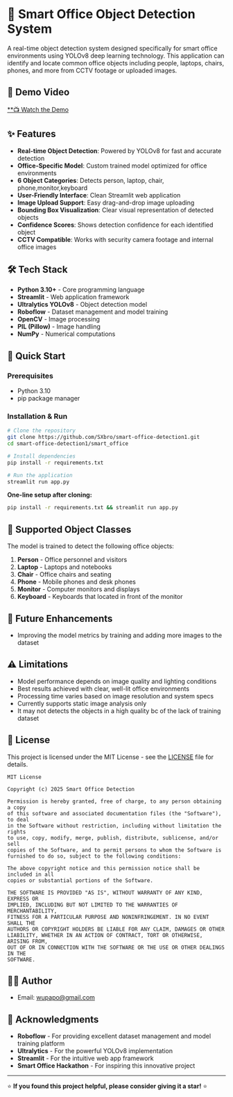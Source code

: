 # 🏢 Smart Office Object Detection System

A real-time object detection system designed specifically for smart office environments using YOLOv8 deep learning technology. This application can identify and locate common office objects including people, laptops, chairs, phones, and more from CCTV footage or uploaded images.

## 🎥 Demo Video

[\*\*📺 Watch the Demo ](https://drive.google.com/file/d/1WqyaKyNfI4AgLVIcGNt5j3UP3SRcBH25/view?usp=drivesdk)

## ✨ Features

- **Real-time Object Detection**: Powered by YOLOv8 for fast and accurate detection
- **Office-Specific Model**: Custom trained model optimized for office environments
- **6 Object Categories**: Detects person, laptop, chair, phone,monitor,keyboard
- **User-Friendly Interface**: Clean Streamlit web application
- **Image Upload Support**: Easy drag-and-drop image uploading
- **Bounding Box Visualization**: Clear visual representation of detected objects
- **Confidence Scores**: Shows detection confidence for each identified object
- **CCTV Compatible**: Works with security camera footage and internal office images

## 🛠️ Tech Stack

- **Python 3.10+** - Core programming language
- **Streamlit** - Web application framework
- **Ultralytics YOLOv8** - Object detection model
- **Roboflow** - Dataset management and model training
- **OpenCV** - Image processing
- **PIL (Pillow)** - Image handling
- **NumPy** - Numerical computations

## 🚀 Quick Start

### Prerequisites

- Python 3.10 
- pip package manager

### Installation & Run

```bash
# Clone the repository
git clone https://github.com/SXbro/smart-office-detection1.git
cd smart-office-detection1/smart_office

# Install dependencies
pip install -r requirements.txt

# Run the application
streamlit run app.py
```

**One-line setup after cloning:**

```bash
pip install -r requirements.txt && streamlit run app.py
```

## 🎯 Supported Object Classes

The model is trained to detect the following office objects:

1. **Person** - Office personnel and visitors
2. **Laptop** - Laptops and notebooks
3. **Chair** - Office chairs and seating
4. **Phone** - Mobile phones and desk phones
5. **Monitor** - Computer monitors and displays
6. **Keyboard** - Keyboards that located in front of the monitor 

## 🔮 Future Enhancements

- Improving the model metrics by training and adding more images to the dataset

## ⚠️ Limitations

- Model performance depends on image quality and lighting conditions
- Best results achieved with clear, well-lit office environments
- Processing time varies based on image resolution and system specs
- Currently supports static image analysis only
- It may not detects the objects in a high quality bc of the lack of training dataset

## 📄 License

This project is licensed under the MIT License - see the [LICENSE](LICENSE) file for details.

```
MIT License

Copyright (c) 2025 Smart Office Detection

Permission is hereby granted, free of charge, to any person obtaining a copy
of this software and associated documentation files (the "Software"), to deal
in the Software without restriction, including without limitation the rights
to use, copy, modify, merge, publish, distribute, sublicense, and/or sell
copies of the Software, and to permit persons to whom the Software is
furnished to do so, subject to the following conditions:

The above copyright notice and this permission notice shall be included in all
copies or substantial portions of the Software.

THE SOFTWARE IS PROVIDED "AS IS", WITHOUT WARRANTY OF ANY KIND, EXPRESS OR
IMPLIED, INCLUDING BUT NOT LIMITED TO THE WARRANTIES OF MERCHANTABILITY,
FITNESS FOR A PARTICULAR PURPOSE AND NONINFRINGEMENT. IN NO EVENT SHALL THE
AUTHORS OR COPYRIGHT HOLDERS BE LIABLE FOR ANY CLAIM, DAMAGES OR OTHER
LIABILITY, WHETHER IN AN ACTION OF CONTRACT, TORT OR OTHERWISE, ARISING FROM,
OUT OF OR IN CONNECTION WITH THE SOFTWARE OR THE USE OR OTHER DEALINGS IN THE
SOFTWARE.
```

## 👨‍💻 Author

- Email: wupapo@gmail.com

## 🙏 Acknowledgments

- **Roboflow** - For providing excellent dataset management and model training platform
- **Ultralytics** - For the powerful YOLOv8 implementation
- **Streamlit** - For the intuitive web app framework
- **Smart Office Hackathon** - For inspiring this innovative project

---

⭐ **If you found this project helpful, please consider giving it a star!** ⭐
